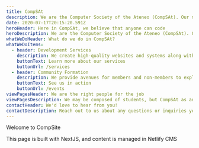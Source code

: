 ```yaml
---
title: CompSAt
description: We are the Computer Society of the Ateneo (CompSAt). Our mission is to make programming and software development accessible to anyone.
date: 2020-07-17T20:15:20.591Z
heroHeader: Here in CompSAt, we believe that anyone can code
heroDescription: We are the Computer Society of the Ateneo (CompSAt). Our mission is to make programming and software development accessible to anyone.
whatWeDoHeader: What do we do in CompSAt?
whatWeDoItems:
  - header: Development Services
    description: We create high-quality websites and systems along with a range of add-ons that help provide the best experience for you and your users.
    buttonText: Learn more about our services
    buttonUrl: /services
  - header: Community Formation
    description: We provide avenues for members and non-members to explore different technologies as one community.
    buttonText: See us in action
    buttonUrl: /events
viewPagesHeader: We are the right people for the job
viewPagesDescription: We may be composed of students, but CompSAt as an organization has over a decade of experience in successfully creating websites and systems for various clients. It is our community of competent and experienced people that enables us to create a real impact.
contactHeader: We'd love to hear from you!
contactDescription: Reach out to us about any questions or inquiries you may have.
---
```


Welcome to CompSite

This page is built with NextJS, and content is managed in Netlify CMS
